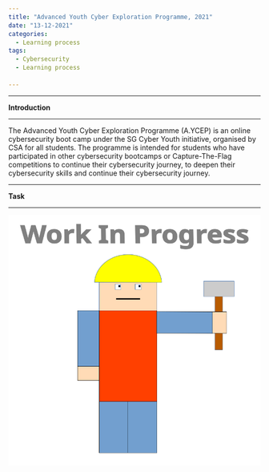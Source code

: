 ```yaml
---
title: "Advanced Youth Cyber Exploration Programme, 2021"
date: "13-12-2021"
categories:
  - Learning process
tags:
  - Cybersecurity
  - Learning process

---
```


***

<strong>Introduction</strong>

***

The Advanced Youth Cyber Exploration Programme (A.YCEP) is an online cybersecurity boot camp under the SG Cyber Youth initiative, organised by CSA for all students. The programme is intended for students who have participated in other cybersecurity bootcamps or Capture-The-Flag competitions to continue their cybersecurity journey, to deepen their cybersecurity skills and continue their cybersecurity journey.

***

<strong>Task</strong>

***


![WIP](/assets/images/common/WIP.png)